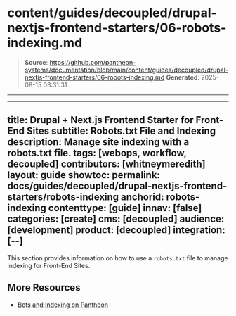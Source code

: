 # content/guides/decoupled/drupal-nextjs-frontend-starters/06-robots-indexing.md

> **Source**: https://github.com/pantheon-systems/documentation/blob/main/content/guides/decoupled/drupal-nextjs-frontend-starters/06-robots-indexing.md
> **Generated**: 2025-08-15 03:31:31

---

---
title: Drupal + Next.js Frontend Starter for Front-End Sites
subtitle: Robots.txt File and Indexing
description: Manage site indexing with a robots.txt file.
tags: [webops, workflow, decoupled]
contributors: [whitneymeredith]
layout: guide
showtoc:
permalink: docs/guides/decoupled/drupal-nextjs-frontend-starters/robots-indexing
anchorid: robots-indexing
contenttype: [guide]
innav: [false]
categories: [create]
cms: [decoupled]
audience: [development]
product: [decoupled]
integration: [--]
---

This section provides information on how to use a `robots.txt` file to manage indexing for Front-End Sites.

<Partial file="decoupled-nextjs-robots.md" />

## More Resources

- [Bots and Indexing on Pantheon](/bots-and-indexing)